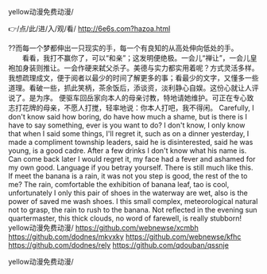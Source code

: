 
yellow动漫免费动漫/




👉/点/此/进/入/观/看/ http://6e6s.com?hazoa.html




??而每一个梦都伸出一只现实的手，每一个有良知的从高处伸向低处的手。
　　看看，我打不赢你了，可以“和亲”；这发明便绝极。一会儿“禅让”，一会儿皇袍加身装则推让。一会作硬来弑父杀子。美德与实力都实用着呢？方式灵活多样。我想疏理成文，便于阅者以最少的时间了解更多的事；看最少的文字，又懂多一些道理。看破一些，抓此笑柄，茶余饭后，添谈资，淡利静心自娱。这份心就让人评说了。是为序。
便驱车回岳家向本人的母亲讨教，特地请她维护。可正在专心致志打花牌的母亲，不愿人打搅，轻率地说：你本人打吧，我不得闲。
Carefully, I don't know said how boring, do have how much a shame, but is there is I have to say something, ever is you want to do?
I don't know, I only know that when I said some things, I'll regret it, such as on a dinner yesterday, I made a compliment township leaders, said he is disinterested, said he was young, is a good cadre.
After a few drinks I don't know what his name is.
Can come back later I would regret it, my face had a fever and ashamed for my own good.
Language if you betray yourself.
There is still much like this.
If meet the banana is a rain, it was not you step is good, the rest of the to me?
The rain, comfortable the exhibition of banana leaf, tao is cool, unfortunately I only this pair of shoes in the waterway are wet, also is the power of saved me wash shoes.
I this small complex, meteorological natural not to grasp, the rain to rush to the banana.
Not reflected in the evening sun quartermaster, this thick clouds, no word of farewell, is really stubborn!
yellow动漫免费动漫/ https://github.com/webnewse/xcmbh
https://github.com/dodnes/mkvxky
https://github.com/webnewse/kfhc
https://github.com/dodnes/rely
https://github.com/qdouban/qssnje





yellow动漫免费动漫/
